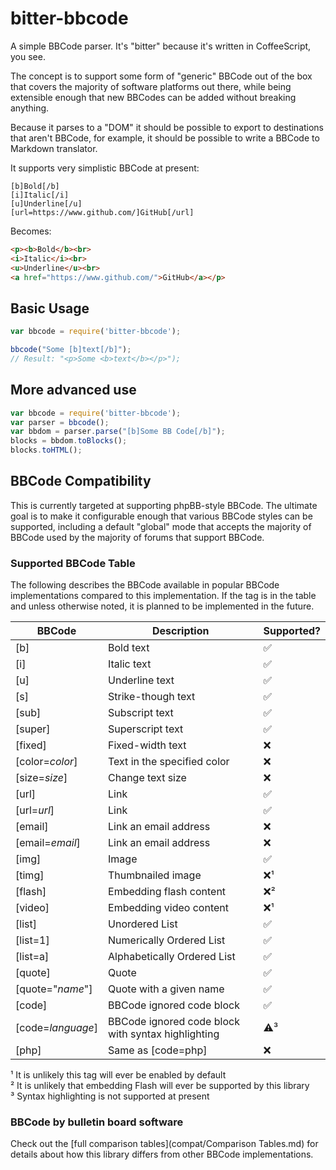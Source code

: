 # bitter-bbcode

A simple BBCode parser. It's "bitter" because it's written in CoffeeScript, you see.

The concept is to support some form of "generic" BBCode out of the box that covers the majority of software platforms out there, while being extensible enough that new BBCodes can be added without breaking anything.

Because it parses to a "DOM" it should be possible to export to destinations that aren't BBCode, for example, it should be possible to write a BBCode to Markdown translator.

It supports very simplistic BBCode at present:

```bbcode
[b]Bold[/b]
[i]Italic[/i]
[u]Underline[/u]
[url=https://www.github.com/]GitHub[/url]
```

Becomes:

```html
<p><b>Bold</b><br>
<i>Italic</i><br>
<u>Underline</u><br>
<a href="https://www.github.com/">GitHub</a></p>
```

## Basic Usage

```javascript
var bbcode = require('bitter-bbcode');

bbcode("Some [b]text[/b]");
// Result: "<p>Some <b>text</b></p>");
```

## More advanced use

```javascript
var bbcode = require('bitter-bbcode');
var parser = bbcode();
var bbdom = parser.parse("[b]Some BB Code[/b]");
blocks = bbdom.toBlocks();
blocks.toHTML();
```

## BBCode Compatibility

This is currently targeted at supporting phpBB-style BBCode. The ultimate goal is to make it configurable enough that various BBCode styles can be supported, including a default "global" mode that accepts the majority of BBCode used by the majority of forums that support BBCode.

### Supported BBCode Table

The following describes the BBCode available in popular BBCode implementations compared to this implementation. If the tag is in the table and unless otherwise noted, it is planned to be implemented in the future.

BBCode            | Description                                        | Supported?
------------------|----------------------------------------------------|-------------------
[b]               | Bold text                                          | :white_check_mark:
[i]               | Italic text                                        | :white_check_mark:
[u]               | Underline text                                     | :white_check_mark:
[s]               | Strike-though text                                 | :white_check_mark:
[sub]             | Subscript text                                     | :white_check_mark:
[super]           | Superscript text                                   | :white_check_mark:
[fixed]           | Fixed-width text                                   | :x:
[color=*color*]   | Text in the specified color                        | :x:
[size=*size*]     | Change text size                                   | :x:
[url]             | Link                                               | :white_check_mark:
[url=*url*]       | Link                                               | :white_check_mark:
[email]           | Link an email address                              | :x:
[email=*email*]   | Link an email address                              | :x:
[img]             | Image                                              | :white_check_mark:
[timg]            | Thumbnailed image                                  | :x:¹
[flash]           | Embedding flash content                            | :x:²
[video]           | Embedding video content                            | :x:¹
[list]            | Unordered List                                     | :white_check_mark:
[list=1]          | Numerically Ordered List                           | :white_check_mark:
[list=a]          | Alphabetically Ordered List                        | :white_check_mark:
[quote]           | Quote                                              | :white_check_mark:
[quote="*name*"]  | Quote with a given name                            | :white_check_mark:
[code]            | BBCode ignored code block                          | :white_check_mark:
[code=*language*] | BBCode ignored code block with syntax highlighting | :warning:³
[php]             | Same as [code=php]                                 | :x:

¹ It is unlikely this tag will ever be enabled by default<br>
² It is unlikely that embedding Flash will ever be supported by this library<br>
³ Syntax highlighting is not supported at present

### BBCode by bulletin board software

Check out the [full comparison tables](compat/Comparison Tables.md) for details about how this library differs from other BBCode implementations.
